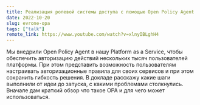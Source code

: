 ```yaml
---
title: Реализация ролевой системы доступа с помощью Open Policy Agent
date: 2022-10-20
slug: evrone-opa
tags: ["talk"]
remote_link: https://www.youtube.com/watch?v=xlnyIBLghH4
---
```


Мы внедрили Open Policy Agent в нашу Platform as a Service, чтобы обеспечить авторизацию действий нескольких тысяч пользователей платформы. При этом представить возможность пользователям настраивать авторизационные правила для своих сервисов и при этом сохранить гибкость решения. В докладе расскажу какие шаги выполнили от идеи до запуска, с какими проблемами столкнулись. Вначале дам краткий обзор что такое OPA и для чего может использоваться.
